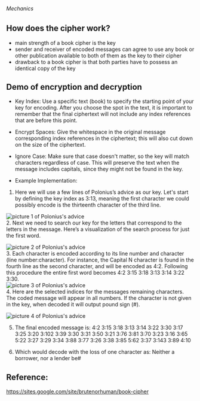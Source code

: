 ###### Mechanics
## How does the cipher work?
   * main strength of a book cipher is the key
   * sender and receiver of encoded messages can agree to use any book or other publication available to both of them as the key to their cipher
   * drawback to a book cipher is that both parties have to possess an identical copy of the key
## Demo of encryption and decryption
   * Key Index: Use a specific text (book) to specify the starting point of your key for encoding. After you choose the spot in the text, it is important to remember that the final ciphertext will not include any index references that are before this point. 
   * Encrypt Spaces: Give the whitespace in the original message corresponding index references in the ciphertext; this will also cut down on the size of the ciphertext.
   * Ignore Case: Make sure that case doesn't matter, so the key will match characters regardless of case. This will preserve the text when the message includes capitals, since they might not be found in the key. 
   
   * Example Implementation:
   
   1. Here we will use a few lines of Polonius’s advice as our key. Let's start by defining the key index as 3:13, meaning the first character we could possibly encode is the thirteenth character of the third line. 
   
   ![picture 1 of Polonius's advice](https://sites.google.com/site/brutenorhuman/_/rsrc/1472689476287/book-cipher/Example1.png)                                      
    2. Next we need to search our key for the letters that correspond to the letters in the message. Here’s a visualization of the search process for just the first word. 
   
   ![picture 2 of Polonius's advice](https://sites.google.com/site/brutenorhuman/_/rsrc/1472689480337/book-cipher/Example2.png)                                       
    3. Each character is encoded according to its line number and character (line number:character). For instance, the Capital N character is found in the fourth line as the second character, and will be encoded as 4:2. Following this procedure the entire first word becomes 4:2 3:15 3:18 3:13 3:14 3:22 3:30.                                
   ![picture 3 of Polonius's advice](https://sites.google.com/site/brutenorhuman/_/rsrc/1472689476559/book-cipher/Example3.png)                                      
    4. Here are the selected indices for the messages remaining characters. The coded message will appear in all numbers. If the character is not given in the key, when decoded it will output pound sign (#). 
   
   ![picture 4 of Polonius's advice](https://sites.google.com/site/brutenorhuman/_/rsrc/1472689476800/book-cipher/Example4.png)
   
   5. The final encoded message is: 4:2 3:15 3:18 3:13 3:14 3:22 3:30 3:17 3:25 3:20 3:102 3:39 3:30 3:31 3:50 3:21 3:76 3:81 3:70 3:23 3:16 3:65 5:22 3:27 3:29 3:34 3:88 3:77 3:26 3:38 3:85 5:62 3:37 3:143 3:89 4:10
   
   6. Which would decode with the loss of one character as: Neither a borrower, nor a lender be#

## Reference: 
https://sites.google.com/site/brutenorhuman/book-cipher 
